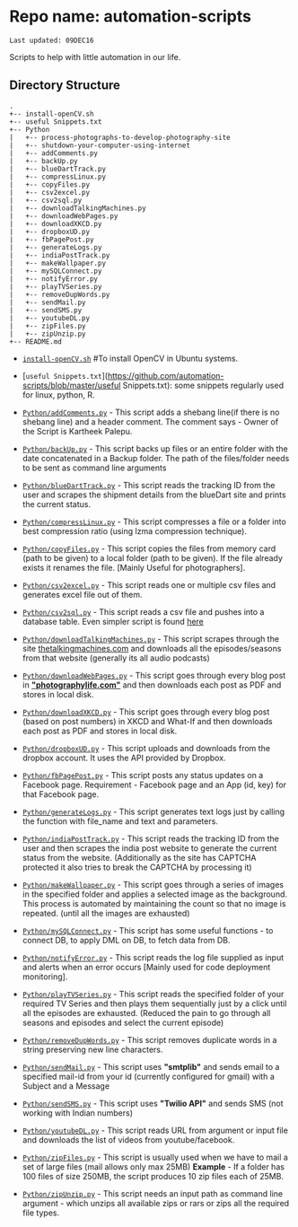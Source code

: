 # Repo name: automation-scripts

```
Last updated: 09DEC16
```

Scripts to help with little automation in our life.

## Directory Structure

```
.
+-- install-openCV.sh 										
+-- useful Snippets.txt 									
+-- Python                     								
|   +-- process-photographs-to-develop-photography-site 	
|   +-- shutdown-your-computer-using-internet				
|   +-- addComments.py 										
|   +-- backUp.py 											
|   +-- blueDartTrack.py 									
|   +-- compressLinux.py 									
|   +-- copyFiles.py 										
|   +-- csv2excel.py 										
|   +-- csv2sql.py 											
|   +-- downloadTalkingMachines.py 							
|   +-- downloadWebPages.py 								
|   +-- downloadXKCD.py 									
|   +-- dropboxUD.py 										
|   +-- fbPagePost.py 										
|   +-- generateLogs.py 									
|   +-- indiaPostTrack.py 									
|   +-- makeWallpaper.py 									
|   +-- mySQLConnect.py 									
|   +-- notifyError.py 										
|   +-- playTVSeries.py 									
|   +-- removeDupWords.py 									
|   +-- sendMail.py 										
|   +-- sendSMS.py 											
|   +-- youtubeDL.py 										
|   +-- zipFiles.py 										
|   +-- zipUnzip.py 										
+-- README.md
```

- [`install-openCV.sh`](https://github.com/automation-scripts/blob/master/install-openCV.sh) #To install OpenCV in Ubuntu systems.

- [`useful Snippets.txt`](https://github.com/automation-scripts/blob/master/useful Snippets.txt): some snippets regularly used for linux, python, R.

- [`Python/addComments.py`](https://github.com/kartheekpnsn/automation-scripts/blob/master/Python/addComments.py) - This script adds a shebang line(if there is no shebang line) and a header comment. The comment says - Owner of the Script is Kartheek Palepu.

- [`Python/backUp.py`](https://github.com/kartheekpnsn/automation-scripts/blob/master/Python/backUp.py) - This script backs up files or an entire folder with the date concatenated in a Backup folder. The path of the files/folder needs to be sent as command line arguments

- [`Python/blueDartTrack.py`](https://github.com/kartheekpnsn/automation-scripts/blob/master/Python/blueDartTrack.py) - This script reads the tracking ID from the user and scrapes the shipment details from the blueDart site and prints the current status.

- [`Python/compressLinux.py`](https://github.com/kartheekpnsn/automation-scripts/blob/master/Python/compressLinux.py) - This script compresses a file or a folder into best compression ratio (using lzma compression technique).

- [`Python/copyFiles.py`](https://github.com/kartheekpnsn/automation-scripts/blob/master/Python/copyFiles.py) - This script copies the files from memory card (path to be given) to a local folder (path to be given). If the file already exists it renames the file. [Mainly Useful for photographers].

- [`Python/csv2excel.py`](https://github.com/kartheekpnsn/automation-scripts/blob/master/Python/csv2excel.py) - This script reads one or multiple csv files and generates excel file out of them.

- [`Python/csv2sql.py`](https://github.com/kartheekpnsn/automation-scripts/blob/master/Python/csv2sql.py) - This script reads a csv file and pushes into a database table. Even simpler script is found [here](https://github.com/okfn/nerc-rod-tools/blob/master/csv2sql.py)

- [`Python/downloadTalkingMachines.py`](https://github.com/kartheekpnsn/automation-scripts/blob/master/Python/downloadTalkingMachines.py) - This script scrapes through the site [thetalkingmachines.com](http://www.thetalkingmachines.com) and downloads all the episodes/seasons from that website (generally its all audio podcasts)

- [`Python/downloadWebPages.py`](https://github.com/kartheekpnsn/automation-scripts/blob/master/Python/downloadWebPages.py) - This script goes through every blog post in **["photographylife.com"](http://www.photographylife.com)** and then downloads each post as PDF and stores in local disk.

- [`Python/downloadXKCD.py`](https://github.com/kartheekpnsn/automation-scripts/blob/master/Python/downloadXKCD.py) - This script goes through every blog post (based on post numbers) in XKCD and What-If and then downloads each post as PDF and stores in local disk.

- [`Python/dropboxUD.py`](https://github.com/kartheekpnsn/automation-scripts/blob/master/Python/dropboxUD.py) - This script uploads and downloads from the dropbox account. It uses the API provided by Dropbox.

- [`Python/fbPagePost.py`](https://github.com/kartheekpnsn/automation-scripts/blob/master/Python/fbPagePost.py) - This script posts any status updates on a Facebook page. Requirement - Facebook page and an App (id, key) for that Facebook page.

- [`Python/generateLogs.py`](https://github.com/kartheekpnsn/automation-scripts/blob/master/Python/generateLogs.py) - This script generates text logs just by calling the function with file_name and text and parameters.

- [`Python/indiaPostTrack.py`](https://github.com/kartheekpnsn/automation-scripts/blob/master/Python/indiaPostTrack.py) - This script reads the tracking ID from the user and then scrapes the india post website to generate the current status from the website. (Additionally as the site has CAPTCHA protected it also tries to break the CAPTCHA by processing it)

- [`Python/makeWallpaper.py`](https://github.com/kartheekpnsn/automation-scripts/blob/master/Python/makeWallpaper.py) - This script goes through a series of images in the specified folder and applies a selected image as the background. This process is automated by maintaining the count so that no image is repeated. (until all the images are exhausted)

- [`Python/mySQLConnect.py`](https://github.com/kartheekpnsn/automation-scripts/blob/master/Python/mySQLConnect.py) - This script has some useful functions - to connect DB, to apply DML on DB, to fetch data from DB.

- [`Python/notifyError.py`](https://github.com/kartheekpnsn/automation-scripts/blob/master/Python/notifyError.py) - This script reads the log file supplied as input and alerts when an error occurs [Mainly used for code deployment monitoring].

- [`Python/playTVSeries.py`](https://github.com/kartheekpnsn/automation-scripts/blob/master/Python/playTVSeries.py) - This script reads the specified folder of your required TV Series and then plays them sequentially just by a click until all the episodes are exhausted. (Reduced the pain to go through all seasons and episodes and select the current episode)

- [`Python/removeDupWords.py`](https://github.com/kartheekpnsn/automation-scripts/blob/master/Python/removeDupWords.py) - This script removes duplicate words in a string preserving new line characters.

- [`Python/sendMail.py`](https://github.com/kartheekpnsn/automation-scripts/blob/master/Python/sendMail.py) - This script uses **"smtplib"** and sends email to a specified mail-id from your id (currently configured for gmail) with a Subject and a Message

- [`Python/sendSMS.py`](https://github.com/kartheekpnsn/automation-scripts/blob/master/Python/sendSMS.py) - This script uses **"Twilio API"** and sends SMS (not working with Indian numbers)

- [`Python/youtubeDL.py`](https://github.com/kartheekpnsn/automation-scripts/blob/master/Python/youtubeDL.py) - This script reads URL from argument or input file and downloads the list of videos from youtube/facebook.

- [`Python/zipFiles.py`](https://github.com/kartheekpnsn/automation-scripts/blob/master/Python/zipFiles.py) - This script is usually used when we have to mail a set of large files (mail allows only max 25MB) **Example** - If a folder has 100 files of size 250MB, the script produces 10 zip files each of 25MB.

- [`Python/zipUnzip.py`](https://github.com/kartheekpnsn/automation-scripts/blob/master/Python/zipUnzip.py) - This script needs an input path as command line argument - which unzips all available zips or rars or zips all the required file types.
